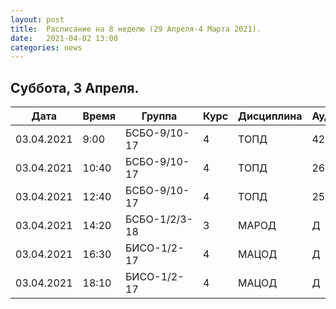 ```yaml
---
layout: post
title:  Расписание на 8 неделю (29 Апреля-4 Марта 2021).
date:   2021-04-02 13:00
categories: news
---
```


## Суббота, 3 Апреля.

| Дата          | Время   | Группа        | Курс | Дисциплина  | Аудитория |
| ------------- | ------- | ------------- | ---- | ----------- | --------- |
|03.04.2021     | 9:00    |БСБО-9/10-17   |4     |ТОПД         |426а       |
|03.04.2021     |10:40    |БСБО-9/10-17   |4     |ТОПД         |269        |
|03.04.2021     |12:40    |БСБО-9/10-17   |4     |ТОПД         |258а       |
|03.04.2021     |14:20    |БСБО-1/2/3-18  |3     |МАРОД        |Д          |
|03.04.2021     |16:30    |БИСО-1/2-17    |4     |МАЦОД        |Д          |
|03.04.2021     |18:10    |БИСО-1/2-17    |4     |МАЦОД        |Д          |





